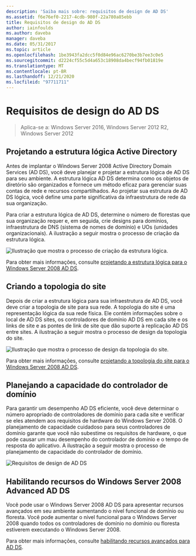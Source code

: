 ```yaml
---
description: 'Saiba mais sobre: requisitos de design de AD DS'
ms.assetid: f6e76ef0-2217-4cdb-980f-22a780a85ebb
title: Requisitos de design do AD DS
author: iainfoulds
ms.author: daveba
manager: daveba
ms.date: 05/31/2017
ms.topic: article
ms.openlocfilehash: 1be3943fa2dcc5f0d84e96ac6270be3b7ee3c0e5
ms.sourcegitcommit: d2224cf55c5d4a653c18908da4becf94fb01819e
ms.translationtype: MT
ms.contentlocale: pt-BR
ms.lasthandoff: 12/21/2020
ms.locfileid: "97711711"
---
```

# <a name="ad-ds-design-requirements"></a>Requisitos de design do AD DS

>Aplica-se a: Windows Server 2016, Windows Server 2012 R2, Windows Server 2012


## <a name="designing-the-active-directory-logical-structure"></a>Projetando a estrutura lógica Active Directory
Antes de implantar o Windows Server 2008 Active Directory Domain Services (AD DS), você deve planejar e projetar a estrutura lógica de AD DS para seu ambiente. A estrutura lógica AD DS determina como os objetos de diretório são organizados e fornece um método eficaz para gerenciar suas contas de rede e recursos compartilhados. Ao projetar sua estrutura de AD DS lógica, você define uma parte significativa da infraestrutura de rede da sua organização.

Para criar a estrutura lógica de AD DS, determine o número de florestas que sua organização requer e, em seguida, crie designs para domínios, infraestrutura de DNS (sistema de nomes de domínio) e UOs (unidades organizacionais). A ilustração a seguir mostra o processo de criação da estrutura lógica.

![Ilustração que mostra o processo de criação da estrutura lógica.](media/AD-DS-Design-Requirements/d5cebae6-a752-4063-a98f-473799c251bd.gif)

Para obter mais informações, consulte [projetando a estrutura lógica para o Windows Server 2008 AD DS](Designing-the-Logical-Structure.md).

## <a name="designing-the-site-topology"></a>Criando a topologia do site
Depois de criar a estrutura lógica para sua infraestrutura de AD DS, você deve criar a topologia de site para sua rede. A topologia do site é uma representação lógica da sua rede física. Ele contém informações sobre o local de AD DS sites, os controladores de domínio AD DS em cada site e os links de site e as pontes de link de site que dão suporte à replicação AD DS entre sites. A ilustração a seguir mostra o processo de design da topologia do site.

![Ilustração que mostra o processo de design da topologia do site.](media/AD-DS-Design-Requirements/d34d43c0-437f-47cb-9b64-09c0f9ce6479.gif)

Para obter mais informações, consulte [projetando a topologia do site para o Windows Server 2008 AD DS](Designing-the-Site-Topology.md).

## <a name="planning-domain-controller-capacity"></a>Planejando a capacidade do controlador de domínio
Para garantir um desempenho AD DS eficiente, você deve determinar o número apropriado de controladores de domínio para cada site e verificar se eles atendem aos requisitos de hardware do Windows Server 2008. O planejamento de capacidade cuidadoso para seus controladores de domínio garante que você não subestime os requisitos de hardware, o que pode causar um mau desempenho do controlador de domínio e o tempo de resposta do aplicativo. A ilustração a seguir mostra o processo de planejamento de capacidade do controlador de domínio.

![Requisitos de design de AD DS](media/AD-DS-Design-Requirements/fff6ef22-5c7b-4478-ad76-42b296dcf769.gif)

## <a name="enabling-windows-server-2008-advanced-ad-ds-features"></a>Habilitando recursos do Windows Server 2008 Advanced AD DS
Você pode usar o Windows Server 2008 AD DS para apresentar recursos avançados em seu ambiente aumentando o nível funcional de domínio ou floresta. Você pode aumentar o nível funcional para o Windows Server 2008 quando todos os controladores de domínio no domínio ou floresta estiverem executando o Windows Server 2008.

Para obter mais informações, consulte [habilitando recursos avançados para AD DS](../../ad-ds/plan/Enabling-Advanced-Features-for-AD-DS.md).



